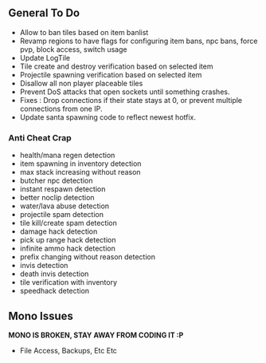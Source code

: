 ## General To Do
* Allow to ban tiles based on item banlist
* Revamp regions to have flags for configuring item bans, npc bans, force pvp, block access, switch usage
* Update LogTile
* Tile create and destroy verification based on selected item
* Projectile spawning verification based on selected item
* Disallow all non player placeable tiles
* Prevent DoS attacks that open sockets until something crashes.
 * Fixes : Drop connections if their state stays at 0, or prevent multiple connections from one IP.
* Update santa spawning code to reflect newest hotfix.

### Anti Cheat Crap
* health/mana regen detection
* item spawning in inventory detection
* max stack increasing without reason
* butcher npc detection
* instant respawn detection
* better noclip detection
* water/lava abuse detection
* projectile spam detection
* tile kill/create spam detection
* damage hack detection
* pick up range hack detection
* infinite ammo hack detection
* prefix changing without reason detection
* invis detection
* death invis detection
* tile verification with inventory
* speedhack detection

## Mono Issues
**MONO IS BROKEN, STAY AWAY FROM CODING IT :P**

* File Access, Backups, Etc Etc